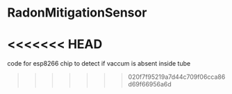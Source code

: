 # RadonMitigationSensor
<<<<<<< HEAD
=======
code for esp8266 chip to detect if vaccum is absent inside tube
>>>>>>> 020f7f95219a7d44c709f06cca86d69f66956a6d
